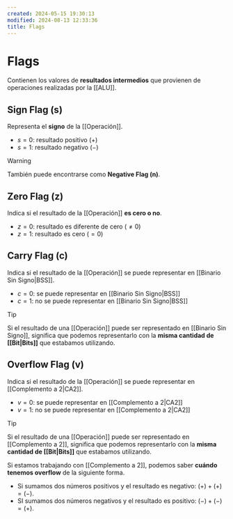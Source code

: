 ```yaml
---
created: 2024-05-15 19:30:13
modified: 2024-08-13 12:33:36
title: Flags
---
```


# Flags

Contienen los valores de **resultados intermedios** que provienen de operaciones realizadas por la [[ALU]].

## Sign Flag (s)

Representa el **signo** de la [[Operación]].

- $s = 0$: resultado positivo ($+$)
- $s = 1$: resultado negativo ($-$)

> [!warning]
> También puede encontrarse como **Negative Flag (n)**.

## Zero Flag (z)

Indica si el resultado de la [[Operación]] **es cero o no**.

- $z = 0$: resultado es diferente de cero ($\neq 0$)
- $z = 1$: resultado es cero ($= 0$)

## Carry Flag (c)

Indica si el resultado de la [[Operación]] se puede representar en [[Binario Sin Signo|BSS]].

- $c = 0$: se puede representar en [[Binario Sin Signo|BSS]]
- $c = 1$: no se puede representar en [[Binario Sin Signo|BSS]]

> [!tip]
> Si el resultado de una [[Operación]] puede ser representado en [[Binario Sin Signo]], significa que podemos representarlo con la **misma cantidad de [[Bit|Bits]]** que estabamos utilizando.

## Overflow Flag (v)

Indica si el resultado de la [[Operación]] se puede representar en [[Complemento a 2|CA2]].

- $v = 0$: se puede representar en [[Complemento a 2|CA2]]
- $v = 1$: no se puede representar en [[Complemento a 2|CA2]]

> [!tip]
> Si el resultado de una [[Operación]] puede ser representado en [[Complemento a 2]], significa que podemos representarlo con la **misma cantidad de [[Bit|Bits]]** que estabamos utilizando.

Si estamos trabajando con [[Complemento a 2]], podemos saber **cuándo tenemos overflow** de la siguiente forma.

- Si sumamos dos números positivos y el resultado es negativo: $(+) + (+) = (-)$.
- SI sumamos dos números negativos y el resultado es positivo: $(-) + (-) = (+)$.
